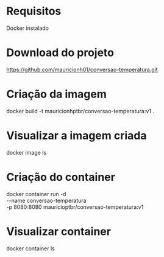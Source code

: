 # Requisitos
Docker instalado
# Download do projeto
https://github.com/mauricionh01/conversao-temperatura.git
# Criação da imagem
docker build -t mauricionhptbr/conversao-temperatura:v1 .
# Visualizar a imagem criada
docker image ls
# Criação do container
docker container run -d \
--name conversao-temperatura \
-p 8080:8080 mauricioptbr/conversao-temperatura:v1
# Visualizar container
docker container ls


